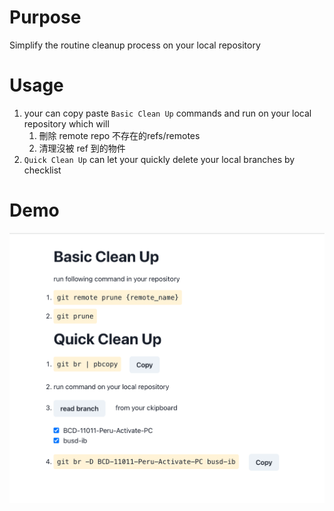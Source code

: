 # Purpose
Simplify the routine cleanup process on your local repository

# Usage
1. your can copy paste `Basic Clean Up` commands and run on your local repository which will
    1. 刪除 remote repo 不存在的refs/remotes
    2. 清理沒被 ref 到的物件
2. `Quick Clean Up` can let your quickly delete your local branches by checklist

# Demo
![demo](./src/assets/demo.png)
